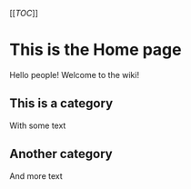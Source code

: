 [[_TOC_]]
# This is the Home page
Hello people! Welcome to the wiki!

## This is a category
With some text

## Another category
And more text